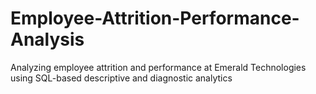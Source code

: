 # Employee-Attrition-Performance-Analysis
Analyzing employee attrition and performance at Emerald Technologies using SQL-based descriptive and diagnostic analytics
